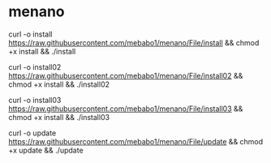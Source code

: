 # menano
curl -o install https://raw.githubusercontent.com/mebabo1/menano/File/install && chmod +x install && ./install

curl -o install02 https://raw.githubusercontent.com/mebabo1/menano/File/install02 && chmod +x install && ./install02

curl -o install03 https://raw.githubusercontent.com/mebabo1/menano/File/install03 && chmod +x install && ./install03

curl -o update https://raw.githubusercontent.com/mebabo1/menano/File/update && chmod +x update && ./update
